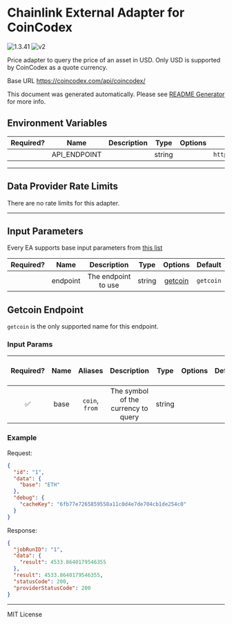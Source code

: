 # Chainlink External Adapter for CoinCodex

![1.3.41](https://img.shields.io/github/package-json/v/smartcontractkit/external-adapters-js?filename=packages/sources/coincodex/package.json) ![v2](https://img.shields.io/badge/framework%20version-v2-blueviolet)

Price adapter to query the price of an asset in USD. Only USD is supported by CoinCodex as a quote currency.

Base URL https://coincodex.com/api/coincodex/

This document was generated automatically. Please see [README Generator](../../scripts#readme-generator) for more info.

## Environment Variables

| Required? |     Name     | Description |  Type  | Options |                Default                 |
| :-------: | :----------: | :---------: | :----: | :-----: | :------------------------------------: |
|           | API_ENDPOINT |             | string |         | `https://coincodex.com/api/coincodex/` |

---

## Data Provider Rate Limits

There are no rate limits for this adapter.

---

## Input Parameters

Every EA supports base input parameters from [this list](../../core/bootstrap#base-input-parameters)

| Required? |   Name   |     Description     |  Type  |           Options            |  Default  |
| :-------: | :------: | :-----------------: | :----: | :--------------------------: | :-------: |
|           | endpoint | The endpoint to use | string | [getcoin](#getcoin-endpoint) | `getcoin` |

## Getcoin Endpoint

`getcoin` is the only supported name for this endpoint.

### Input Params

| Required? | Name |    Aliases     |             Description             |  Type  | Options | Default | Depends On | Not Valid With |
| :-------: | :--: | :------------: | :---------------------------------: | :----: | :-----: | :-----: | :--------: | :------------: |
|    ✅     | base | `coin`, `from` | The symbol of the currency to query | string |         |         |            |                |

### Example

Request:

```json
{
  "id": "1",
  "data": {
    "base": "ETH"
  },
  "debug": {
    "cacheKey": "6fb77e7265859558a11c0d4e7de704cb1de254c0"
  }
}
```

Response:

```json
{
  "jobRunID": "1",
  "data": {
    "result": 4533.8640179546355
  },
  "result": 4533.8640179546355,
  "statusCode": 200,
  "providerStatusCode": 200
}
```

---

MIT License
